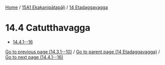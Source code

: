 
[Home](/) / [15A1 Ekakanipātapāḷi](../../15A1.md) / [14 Etadaggavagga](../14.md)

# 14.4 Catutthavagga

* [14.4.1--16](14.4/14.4.1--16.md)

[Go to previous page (14.3.1--10)](14.3/14.3.1--10.md) / [Go to parent page (14 Etadaggavagga)](../14.md) / [Go to next page (14.4.1--16)](14.4/14.4.1--16.md)


